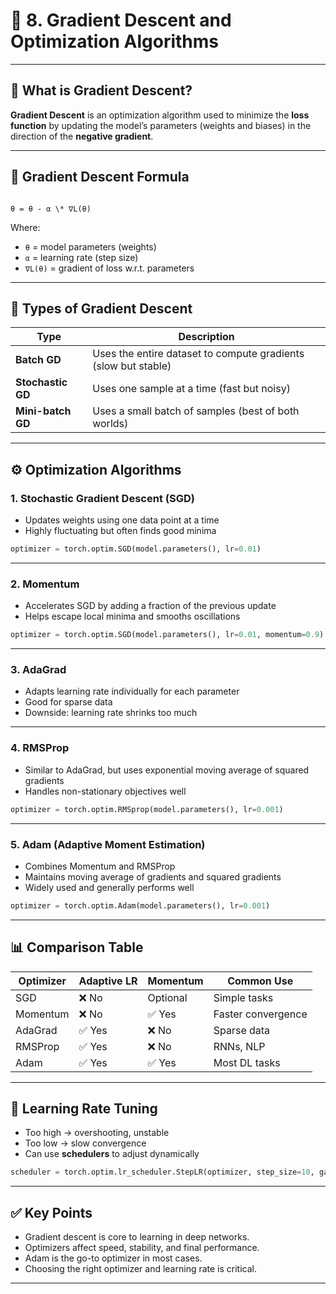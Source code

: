 # 🧮 8. Gradient Descent and Optimization Algorithms

---

## 📘 What is Gradient Descent?

**Gradient Descent** is an optimization algorithm used to minimize the **loss function** by updating the model’s parameters (weights and biases) in the direction of the **negative gradient**.

---

## 🔁 Gradient Descent Formula

```

θ = θ - α \* ∇L(θ)

````

Where:
- `θ` = model parameters (weights)
- `α` = learning rate (step size)
- `∇L(θ)` = gradient of loss w.r.t. parameters

---

## 🚦 Types of Gradient Descent

| Type              | Description |
|-------------------|-------------|
| **Batch GD**      | Uses the entire dataset to compute gradients (slow but stable) |
| **Stochastic GD** | Uses one sample at a time (fast but noisy) |
| **Mini-batch GD** | Uses a small batch of samples (best of both worlds) |

---

## ⚙️ Optimization Algorithms

### 1. **Stochastic Gradient Descent (SGD)**

- Updates weights using one data point at a time  
- Highly fluctuating but often finds good minima

```python
optimizer = torch.optim.SGD(model.parameters(), lr=0.01)
````

---

### 2. **Momentum**

* Accelerates SGD by adding a fraction of the previous update
* Helps escape local minima and smooths oscillations

```python
optimizer = torch.optim.SGD(model.parameters(), lr=0.01, momentum=0.9)
```

---

### 3. **AdaGrad**

* Adapts learning rate individually for each parameter
* Good for sparse data
* Downside: learning rate shrinks too much

---

### 4. **RMSProp**

* Similar to AdaGrad, but uses exponential moving average of squared gradients
* Handles non-stationary objectives well

```python
optimizer = torch.optim.RMSprop(model.parameters(), lr=0.001)
```

---

### 5. **Adam (Adaptive Moment Estimation)**

* Combines Momentum and RMSProp
* Maintains moving average of gradients and squared gradients
* Widely used and generally performs well

```python
optimizer = torch.optim.Adam(model.parameters(), lr=0.001)
```

---

## 📊 Comparison Table

| Optimizer | Adaptive LR | Momentum | Common Use         |
| --------- | ----------- | -------- | ------------------ |
| SGD       | ❌ No        | Optional | Simple tasks       |
| Momentum  | ❌ No        | ✅ Yes    | Faster convergence |
| AdaGrad   | ✅ Yes       | ❌ No     | Sparse data        |
| RMSProp   | ✅ Yes       | ❌ No     | RNNs, NLP          |
| Adam      | ✅ Yes       | ✅ Yes    | Most DL tasks      |

---

## 🧠 Learning Rate Tuning

* Too high → overshooting, unstable
* Too low → slow convergence
* Can use **schedulers** to adjust dynamically

```python
scheduler = torch.optim.lr_scheduler.StepLR(optimizer, step_size=10, gamma=0.1)
```

---

## ✅ Key Points

* Gradient descent is core to learning in deep networks.
* Optimizers affect speed, stability, and final performance.
* Adam is the go-to optimizer in most cases.
* Choosing the right optimizer and learning rate is critical.

---
